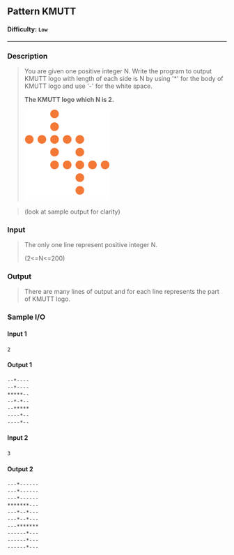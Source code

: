 ## Pattern KMUTT   

#### Difficulty: `Low`

- - -

### Description

>  You are given one positive integer N. Write the program to output KMUTT logo with length of each side is N by using '*' for the body of KMUTT logo and use '-' for the white space. 
>
>  **The KMUTT logo which N is 2.** 
>
> 
>
> [![](https://github.com/thetkpark/boyplus-evil-problems/raw/master/36-Pattern-KMUTT/logo-kmutt.png)](https://github.com/thetkpark/boyplus-evil-problems/raw/master/36-Pattern-KMUTT/logo-kmutt.png)

> (look at sample output for clarity) 

### Input

>The only one line represent positive integer N.
>
>(2<=N<=200)

### Output

> There are many lines of output and for each line represents the part of KMUTT logo. 

### Sample I/O

#### Input 1

```
2
```

#### Output 1

```
--*----
--*----
*****--
--*-*--
--*****
----*--
----*--
```



#### Input 2

```
3
```

#### Output 2

```
---*------
---*------
---*------
*******---
---*--*---
---*--*---
---*******
------*---
------*---
------*---
```

